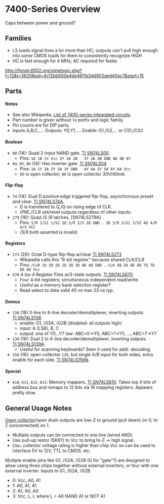 7400-Series Overview
====================

Caps between power and ground?

Families
--------

- LS loads signal lines a lot more than HC; outputs can't pull high
  enough into some CMOS loads for them to consistently recognize HIGH
- HC is fast enough for 4 MHz; AC required for faster.


http://forum.6502.org/viewtopic.php?f=12&t=3620&sid=4c12bb500e4de4611e2dd902aed40ec7&start=15

Parts
-----

#### Notes
- See also Wikipedia, [List of 7400-series integrated circuits][wiki].
- Part number is given without `74` prefix and logic family.
- Pin counts are for DIP parts.
- Inputs A,B,C,.... Outputs: Y0,Y1,.... Enable: G1,/G2,... or CS1,/CS2

#### Boolean

* `00` (14): Quad 2-input NAND gate. [TI SN74LS00].
  - Pins: `1A 1B 1Y Vcc 2Y 2A 2B   3Y 3A 3B GND 4A 4B 4Y`
* `04`, `05`, `06` (14): Hex inverter gate. [TI SN74LS04]
  - Pins: `1A 1Y 2A 2Y 3A 3Y GND   4Y 4A 5Y 5A 6Y 6A Vcc`
  - `05` is open collector; `06` is open collector 30V/40mA.

#### Flip-flop

* `74` (14): Dual D positive edge triggered flip-flop, asynchronous preset
  and clear. [TI SN74LS74A].
  - D is transfered to Q,/Q on rising edge of CLK.
  - /PRE,/CLR set/reset outputs regardless of other inputs.
* `279` (16): Quad /S /R latches. [SN74LS279A]
  - Pins: `1/R 1/S1 1/S2 1Q 2/R 2/S 2Q GND ‥ 3Q 3/R 3/S1 3/S2 4Q 4/R 4/S VCC`
  - /S/R both asserted is invalid.

#### Registers

* `273` (20): Octal D-type flip-flop w/clear [TI SN74LS273]
  - Wikipedia calls this "8-bit register" because shared CLK/CLR
  - Pins: `/CLR 1Q 1D 2D 2Q 3Q 3D 4D 4Q GND ‥ CLK 5Q 5D 6D 6Q 7Q 7D 8D 8Q Vcc`
* `670` 4-by-4 Register Files w/3-state outputs. [TI SN74LS670].
  - Four 4-bit registers; simultaneous independent read/write.
  - Useful as a memory bank selection register?
  - Read select to data valid 40 ns max 23 ns typ.

#### Demux

* `138` (16) 3-line to 8-line decoder/demultiplexer, inverting outputs.
  [TI SN74LS138].
  - enable: G1, /G2A, /G2B  (disabled: all outputs high)
  - input: A (LSB), B, C
  - output: one of Y0...Y7 low: ABC=0→Y0, ABC=1→Y1, ..., ABC=7→Y7
* `139` (16): Dual 2 to 4-line decoder/demultiplexer, inverting outputs.
  [TI SN74LS139A].
  - Useful for scanning keyboards? Seen it used for addr. decoding.
* `156` (16): open-collector `139`, but single A/B input for both sides,
  extra enable for each side. [TI SN74LS156N].

#### Special

* `610`, `611`, `612`, `613`: Memory mappers. [TI SN74LS610].
  Takes top 4 bits of address bus and remaps to 12 bits via 16 mapping
  registers. Appears pretty slow.


General Usage Notes
-------------------

[Open collector]/open drain outputs are low-Z to ground (pull down) on 0,
hi-Z (unconnected) on 1.
- Multiple outputs can be connected to one line (wired AND).
- Use pull-up restor (5K6?) to Vcc to bring hi-Z → high signal.
- Usu. collector voltage rating is higher than chip Vcc so can be used to
  interface 5V to 12V, TTL to CMOS, etc.

Multiple enable pins like G1, /G2A, /G2B (G for "gate"?) are designed to
allow using three chips together without external inverters, or four with
one external inverter. Inputs to G1, /G2A, /G2B
- 0: Vcc, A0, A1
- 1:  A0, A1, A1
- 2:  A1, A0, A0
- 3: Vcc,  L,  L where L = A0 NAND A1 or NOT A1



[open collector]: https://en.wikipedia.org/wiki/Open_collector
[wiki]: https://en.wikipedia.org/wiki/List_of_7400-series_integrated_circuits

[TI SN74LS00]: http://www.ti.com/lit/gpn/sn74ls00
[TI SN74LS04]: http://www.ti.com/lit/ds/symlink/sn74ls04.pdf
[TI SN74LS74A]: http://www.ti.com/lit/ds/symlink/sn74ls74a.pdf
[TI SN74LS138]: http://www.ti.com/lit/gpn/sn74ls138
[TI SN74LS139A]: http://www.ti.com/lit/gpn/sn74ls139a
[TI SN74LS156N]: http://www.ti.com/product/sn74ls156/technicaldocuments
[TI SN74LS273]: http://www.ti.com/lit/ds/symlink/sn74ls273.pdf
[TI SN74LS279A]: http://www.ti.com/lit/ds/symlink/sn54ls279a.pdf
[TI SN74LS610]: https://datasheet.datasheetarchive.com/originals/scans/Scans-067/DSA2IH00212377.pdf
[TI SN74LS670]: http://www.ti.com/lit/ds/symlink/sn54ls670.pdf
